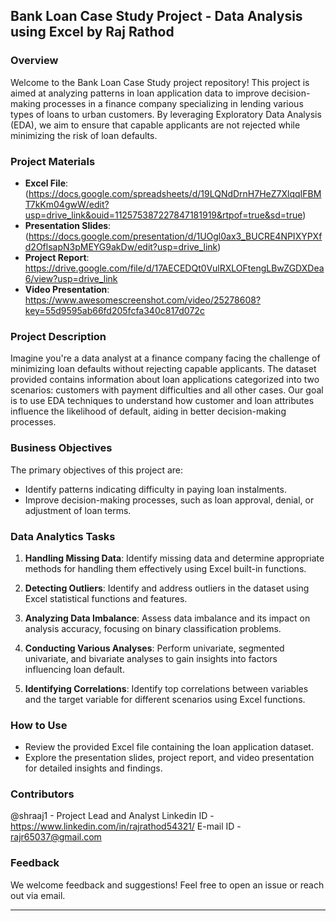 ## Bank Loan Case Study Project - Data Analysis using Excel by Raj Rathod

### Overview
Welcome to the Bank Loan Case Study project repository! This project is aimed at analyzing patterns in loan application data to improve decision-making processes in a finance company specializing in lending various types of loans to urban customers. By leveraging Exploratory Data Analysis (EDA), we aim to ensure that capable applicants are not rejected while minimizing the risk of loan defaults.

### Project Materials
- **Excel File**: (https://docs.google.com/spreadsheets/d/19LQNdDrnH7HeZ7XlqqIFBMT7kKm04gwW/edit?usp=drive_link&ouid=112575387227847181919&rtpof=true&sd=true)
- **Presentation Slides**: (https://docs.google.com/presentation/d/1UOgl0ax3_BUCRE4NPIXYPXfd2OflsapN3pMEYG9akDw/edit?usp=drive_link)
- **Project Report**: https://drive.google.com/file/d/17AECEDQt0VulRXLOFtengLBwZGDXDea6/view?usp=drive_link
- **Video Presentation**: https://www.awesomescreenshot.com/video/25278608?key=55d9595ab66fd205fcfa340c817d072c

### Project Description
Imagine you're a data analyst at a finance company facing the challenge of minimizing loan defaults without rejecting capable applicants. The dataset provided contains information about loan applications categorized into two scenarios: customers with payment difficulties and all other cases. Our goal is to use EDA techniques to understand how customer and loan attributes influence the likelihood of default, aiding in better decision-making processes.

### Business Objectives
The primary objectives of this project are:
- Identify patterns indicating difficulty in paying loan instalments.
- Improve decision-making processes, such as loan approval, denial, or adjustment of loan terms.

### Data Analytics Tasks
1. **Handling Missing Data**: Identify missing data and determine appropriate methods for handling them effectively using Excel built-in functions.
   
2. **Detecting Outliers**: Identify and address outliers in the dataset using Excel statistical functions and features.
   
3. **Analyzing Data Imbalance**: Assess data imbalance and its impact on analysis accuracy, focusing on binary classification problems.
   
4. **Conducting Various Analyses**: Perform univariate, segmented univariate, and bivariate analyses to gain insights into factors influencing loan default.

5. **Identifying Correlations**: Identify top correlations between variables and the target variable for different scenarios using Excel functions.

### How to Use
- Review the provided Excel file containing the loan application dataset.
- Explore the presentation slides, project report, and video presentation for detailed insights and findings.

### Contributors
@shraaj1 - Project Lead and Analyst
Linkedin ID - https://www.linkedin.com/in/rajrathod54321/
E-mail ID - rajr65037@gmail.com

### Feedback
We welcome feedback and suggestions! Feel free to open an issue or reach out via email.

---
